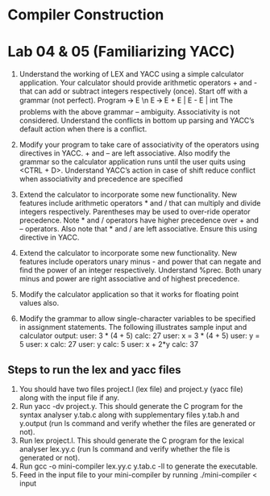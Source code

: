 # Compiler Construction
# Lab 04 & 05 (Familiarizing YACC)

1. Understand the working of LEX and YACC using a simple calculator application. Your calculator should provide arithmetic operators + and - that can add or subtract integers respectively (once). Start off with a grammar (not perfect).
Program 🡪 E \n
E 🡪 E + E | E - E | int
The problems with the above grammar – ambiguity. Associativity is not considered. Understand the conflicts in bottom up parsing and YACC’s default action when there is a conflict.

2. Modify your program to take care of associativity of the operators using directives in YACC. + and – are left associative. Also modify the grammar so the calculator application runs until the user quits using <CTRL + D>. Understand YACC’s action in case of shift reduce conflict when associativity and precedence are specified

3. Extend the calculator to incorporate some new functionality. New features include arithmetic operators * and / that can multiply and divide integers respectively. Parentheses may be used to over-ride operator precedence. Note * and / operators have higher precedence over + and – operators. Also note that * and / are left associative. Ensure this using directive in YACC. 

4. Extend the calculator to incorporate some new functionality. New features include operators unary minus - and power that can negate and find the power of an integer respectively. Understand %prec. Both unary minus and power are right associative and of highest precedence.

5. Modify the calculator application so that it works for floating point values also.

6. Modify the grammar to allow single-character variables to be specified in assignment statements. The following illustrates sample input and calculator output:
user: 3 * (4 + 5)
calc: 27
user: x = 3 * (4 + 5)
user: y = 5
user: x
calc: 27
user: y
calc: 5
user: x + 2*y
calc: 37

## Steps to run the lex and yacc files
1. You should have two files project.l (lex file) and project.y (yacc  file) along with the input file if any.
2. Run yacc -dv project.y. This should generate the C program for the syntax analyser y.tab.c along with supplementary files y.tab.h and y.output (run ls command and verify whether the files are generated or not).
3. Run lex project.l. This should generate the C program for the lexical analyser lex.yy.c (run ls command and verify whether the file is generated or not).
4. Run gcc -o mini-compiler lex.yy.c y.tab.c -ll to generate the executable.
5. Feed in the input file to your mini-compiler by running ./mini-compiler < input